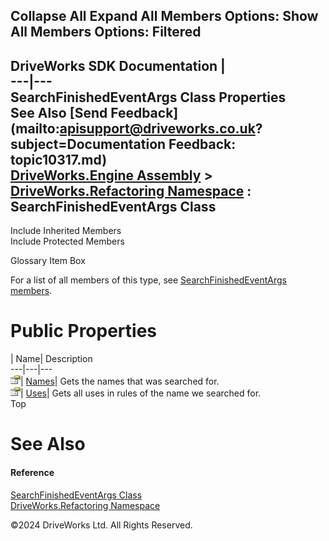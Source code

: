        

 Collapse All Expand All  Members Options: Show All  Members Options: Filtered   
---  
DriveWorks SDK Documentation  |   
---|---  
SearchFinishedEventArgs Class Properties   
See Also [Send Feedback](mailto:apisupport@driveworks.co.uk?subject=Documentation Feedback: topic10317.md)  
[DriveWorks.Engine Assembly](topic2156.md) > [DriveWorks.Refactoring Namespace](topic10266.md) : SearchFinishedEventArgs Class  
---  
  
Include Inherited Members    
Include Protected Members    


Glossary Item Box

For a list of all members of this type, see [SearchFinishedEventArgs members](topic10318.md).

# Public Properties

| Name| Description  
---|---|---  
![Public Property](dotnetimages/publicProperty.gif)| [Names](topic10324.md)| Gets the names that was searched for.   
![Public Property](dotnetimages/publicProperty.gif)| [Uses](topic10325.md)| Gets all uses in rules of the name we searched for.   
Top

# See Also

#### Reference

[SearchFinishedEventArgs Class](topic10317.md)   
[DriveWorks.Refactoring Namespace](topic10266.md)

©2024 DriveWorks Ltd. All Rights Reserved.
